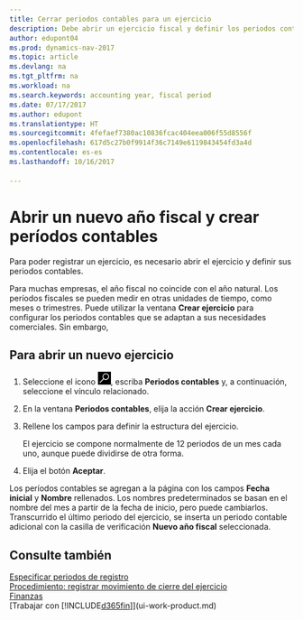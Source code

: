 ```yaml
---
title: Cerrar periodos contables para un ejercicio
description: Debe abrir un ejercicio fiscal y definir los periodos contables para poder registrar un ejercicio.
author: edupont04
ms.prod: dynamics-nav-2017
ms.topic: article
ms.devlang: na
ms.tgt_pltfrm: na
ms.workload: na
ms.search.keywords: accounting year, fiscal period
ms.date: 07/17/2017
ms.author: edupont
ms.translationtype: HT
ms.sourcegitcommit: 4fefaef7380ac10836fcac404eea006f55d8556f
ms.openlocfilehash: 617d5c27b0f9914f36c7149e6119843454fd3a4d
ms.contentlocale: es-es
ms.lasthandoff: 10/16/2017

---
```

# <a name="how-to-open-a-new-fiscal-year-and-create-accounting-periods"></a>Abrir un nuevo año fiscal y crear períodos contables
Para poder registrar un ejercicio, es necesario abrir el ejercicio y definir sus periodos contables.  

Para muchas empresas, el año fiscal no coincide con el año natural. Los períodos fiscales se pueden medir en otras unidades de tiempo, como meses o trimestres. Puede utilizar la ventana **Crear ejercicio** para configurar los periodos contables que se adaptan a sus necesidades comerciales. Sin embargo,   

## <a name="to-open-a-new-fiscal-year"></a>Para abrir un nuevo ejercicio
1. Seleccione el icono ![Buscar página o informe](media/ui-search/search_small.png "icono Buscar página o informe"), escriba **Periodos contables** y, a continuación, seleccione el vínculo relacionado.
2. En la ventana **Periodos contables**, elija la acción **Crear ejercicio**.
3. Rellene los campos para definir la estructura del ejercicio.

    El ejercicio se compone normalmente de 12 periodos de un mes cada uno, aunque puede dividirse de otra forma.
4. Elija el botón **Aceptar**.

Los períodos contables se agregan a la página con los campos **Fecha inicial** y **Nombre** rellenados. Los nombres predeterminados se basan en el nombre del mes a partir de la fecha de inicio, pero puede cambiarlos. Transcurrido el último periodo del ejercicio, se inserta un periodo contable adicional con la casilla de verificación **Nuevo año fiscal** seleccionada.  


## <a name="see-also"></a>Consulte también
[Especificar periodos de registro](finance-how-specify-posting-periods.md)  
[Procedimiento: registrar movimiento de cierre del ejercicio](year-how-post-year-end-close-entry.md)  
[Finanzas](finance.md)  
[Trabajar con [!INCLUDE[d365fin](includes/d365fin_md.md)]](ui-work-product.md)

